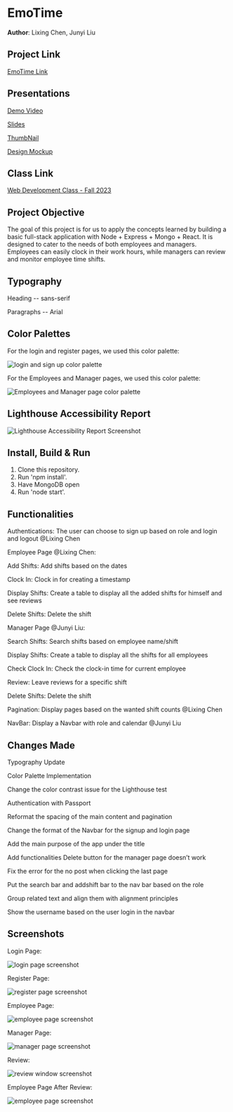 # EmoTime

**Author**: Lixing Chen, Junyi Liu

## Project Link 

[EmoTime Link](https://emotimefinal.onrender.com/)

## Presentations

[Demo Video](https://www.youtube.com/watch?v=2cqpkaeSc_g](https://www.youtube.com/watch?v=0380zYV1MJo))


[Slides](https://docs.google.com/presentation/d/1oHyjzH2UGZ7mYpVviHLmhWODuOv_OAPVzgRIB9HTQ1A/edit?usp=sharing)


[ThumbNail](https://chrischenlixing.github.io/chrisWebP1/assets/img/project3Thumbnail.jpg)


[Design Mockup](https://docs.google.com/document/d/1QPio52yecLAAEOVclxlaKdpKix84D44by-qZ4-t5M30/edit)



## Class Link

[Web Development Class - Fall 2023](https://johnguerra.co/classes/webDevelopment_fall_2023/)

## Project Objective

The goal of this project is for us to apply the concepts learned by building a basic full-stack application with Node + Express + Mongo + React. It is designed to cater to the needs of both employees and managers. Employees can easily clock in their work hours, while managers can review and monitor employee time shifts.

## Typography

Heading -- sans-serif


Paragraphs -- Arial

## Color Palettes
For the login and register pages, we used this color palette:


<img alt="login and sign up color palette" src="./screenshots/palette.png">


For the Employees and Manager pages, we used this color palette:


<img alt="Employees and Manager page color palette" src="./screenshots/palettes.png">


## Lighthouse Accessibility Report
<img alt="Lighthouse Accessibility Report Screenshot" src="./screenshots/lighthouse.jpg">


## Install, Build & Run

1. Clone this repository.
2. Run 'npm install'.
3. Have MongoDB open
4. Run 'node start'.


## Functionalities


Authentications: The user can choose to sign up based on role and login and logout @Lixing Chen


Employee Page @Lixing Chen:

Add Shifts: Add shifts based on the dates

Clock In: Clock in for creating a timestamp

Display Shifts: Create a table to display all the added shifts for himself and see reviews

Delete Shifts: Delete the shift


Manager Page @Junyi Liu:

Search Shifts: Search shifts based on employee name/shift

Display Shifts: Create a table to display all the shifts for all employees

Check Clock In: Check the clock-in time for current employee

Review: Leave reviews for a specific shift

Delete Shifts: Delete the shift


Pagination: Display pages based on the wanted shift counts @Lixing Chen

NavBar: Display a Navbar with role and calendar @Junyi Liu


## Changes Made

Typography Update

Color Palette Implementation

Change the color contrast issue for the Lighthouse test

Authentication with Passport

Reformat the spacing of the main content and pagination

Change the format of the Navbar for the signup and login page

Add the main purpose of the app under the title

Add functionalities Delete button for the manager page doesn’t work

Fix the error for the no post when clicking the last page 

Put the search bar and addshift bar to the nav bar based on the role

Group related text and align them with alignment principles

Show the username based on the user login in the navbar



## Screenshots
Login Page:

<img alt="login page screenshot" src="./screenshots/loginpage.png">


Register Page:


<img alt="register page screenshot" src="./screenshots/registerpage.png">


Employee Page:

<img alt="employee page screenshot" src="./screenshots/employeepage2.png">


Manager Page:

<img alt="manager page screenshot" src="./screenshots/managerpage1.png">


Review:

<img alt="review window screenshot" src="./screenshots/review.png">


Employee Page After Review:

<img alt="employee page screenshot" src="./screenshots/employeepage1.png">


<!--peer review:
This project showcases exceptional work! The chosen color scheme is refreshingly innovative, adding a vibrant touch to the design. I particularly appreciate the simplicity and efficiency of the search bar; it makes locating employee details or specific shift dates a breeze. Overall, the functionality and aesthetics are seamlessly integrated, resulting in a flawless execution. Great job!-->






